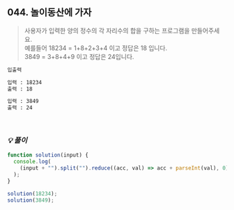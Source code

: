 ## 044. 놀이동산에 가자

> 사용자가 입력한 양의 정수의 각 자리수의 합을 구하는 프로그램을 만들어주세요.<br>
> 예를들어
> 18234 = 1+8+2+3+4 이고 정답은 18 입니다. <br>
> 3849 = 3+8+4+9 이고 정답은 24입니다.

```md
입출력

입력 : 18234
출력 : 18

입력 : 3849
출력 : 24
```

<br>

### _💡 풀이_

```js
function solution(input) {
  console.log(
    (input + "").split("").reduce((acc, val) => acc + parseInt(val), 0)
  );
}

solution(18234);
solution(3849);
```
